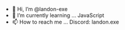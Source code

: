 - 👋 Hi, I’m @landon-exe
- 🌱 I’m currently learning ... JavaScript
- 📫 How to reach me ... Discord: landon.exe
<!---
landon-exe/landon-exe is a ✨ special ✨ repository because its `README.md` (this file) appears on your GitHub profile.
You can click the Preview link to take a look at your changes.
--->
